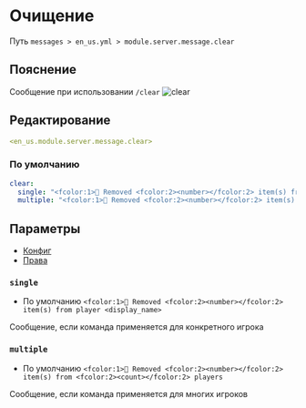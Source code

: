 # Очищение
Путь `messages > en_us.yml > module.server.message.clear`

## Пояснение
Сообщение при использовании `/clear`
![clear](/clear.png)

## Редактирование
```yaml
<en_us.module.server.message.clear>
```

### По умолчанию
```yaml
clear:
  single: "<fcolor:1>🌊 Removed <fcolor:2><number></fcolor:2> item(s) from player <display_name>"
  multiple: "<fcolor:1>🌊 Removed <fcolor:2><number></fcolor:2> item(s) from <fcolor:2><count></fcolor:2> players"
```

## Параметры

- [Конфиг](/ru/config/module/server/message/clear/)
- [Права](/ru/permissions/module/server/message/clear/)

### `single`
- По умолчанию `<fcolor:1>🌊 Removed <fcolor:2><number></fcolor:2> item(s) from player <display_name>`

Сообщение, если команда применяется для конкретного игрока

### `multiple`
- По умолчанию `<fcolor:1>🌊 Removed <fcolor:2><number></fcolor:2> item(s) from <fcolor:2><count></fcolor:2> players`

Сообщение, если команда применяется для многих игроков